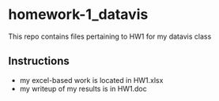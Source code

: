 # homework-1_datavis
This repo contains files pertaining to HW1 for my datavis class

## Instructions

- my excel-based work is located in HW1.xlsx
- my writeup of my results is in HW1.doc
